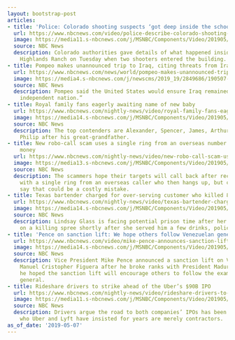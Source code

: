 ```yaml
---
layout: bootstrap-post
articles:
- title: 'Police: Colorado shooting suspects ‘got deep inside the school’'
  url: https://www.nbcnews.com/video/police-describe-colorado-shooting-suspects-invasion-of-school-59140165783
  image: https://media11.s-nbcnews.com/j/MSNBC/Components/Video/201905/f_mo_presser_colorado_190507.nbcnews-fp-1200-630.jpg
  source: NBC News
  description: Colorado authorities gave details of what happened inside STEM School
    Highlands Ranch on Tuesday when two shooters entered the building.
- title: Pompeo makes unannounced trip to Iraq, citing threats from Iran
  url: https://www.nbcnews.com/news/world/pompeo-makes-unannounced-trip-iraq-amid-tensions-iran-n1003111
  image: https://media4.s-nbcnews.com/j/newscms/2019_19/2849686/190507-mike-pompeo-ac-725p_9b8d37dd51caf4e974b5c42270fd2cea.nbcnews-fp-1200-630.jpg
  source: NBC News
  description: Pompeo said the United States would ensure Iraq remained “a sovereign,
    independent nation.”
- title: Royal family fans eagerly awaiting name of new baby
  url: https://www.nbcnews.com/nightly-news/video/royal-family-fans-eagerly-awaiting-name-of-new-baby-59138629717
  image: https://media14.s-nbcnews.com/j/MSNBC/Components/Video/201905/nn_ksi_royal_baby_update_190507_1920x1080.nbcnews-fp-1200-630.jpg
  source: NBC News
  description: The top contenders are Alexander, Spencer, James, Arthur, Albert or
    Philip after his great-grandfather.
- title: New robo-call scam uses a single ring from an overseas number to get your
    money
  url: https://www.nbcnews.com/nightly-news/video/new-robo-call-scam-uses-a-single-ring-from-an-overseas-number-to-get-your-money-59138629604
  image: https://media13.s-nbcnews.com/j/MSNBC/Components/Video/201905/nn_tco_one_ring_robocalls_190507_1920x1080.nbcnews-fp-1200-630.jpg
  source: NBC News
  description: The scammers hope their targets will call back after receiving a call
    with a single ring from an overseas caller who then hangs up, but consumer experts
    say that could be a costly mistake.
- title: Texas bartender charged for over-serving customer who killed 8 people
  url: https://www.nbcnews.com/nightly-news/video/texas-bartender-charged-for-over-serving-customer-who-killed-8-people-59137605718
  image: https://media14.s-nbcnews.com/j/MSNBC/Components/Video/201905/nn_mch_texas_bartender_charges_190507_1920x1080.nbcnews-fp-1200-630.jpg
  source: NBC News
  description: Lindsay Glass is facing potential prison time after her customer went
    on a killing spree shortly after she served him a few drinks, police say.
- title: 'Pence on sanction lift: We hope others follow Venezuelan general'
  url: https://www.nbcnews.com/video/mike-pence-announces-sanction-lift-on-venezuelan-general-who-broke-with-maduro-59137605711
  image: https://media14.s-nbcnews.com/j/MSNBC/Components/Video/201905/Pence_59682.nbcnews-fp-1200-630.jpg
  source: NBC News
  description: Vice President Mike Pence announced a sanction lift on Venezuelan general
    Manuel Cristopher Figuera after he broke ranks with President Maduro. Pence said
    he hoped the sanction lift will encourage others to follow the example of the
    general.
- title: Rideshare drivers to strike ahead of the Uber’s $90B IPO
  url: https://www.nbcnews.com/nightly-news/video/rideshare-drivers-to-strike-ahead-of-the-uber-s-90b-ipo-59135557973
  image: https://media11.s-nbcnews.com/j/MSNBC/Components/Video/201905/nn_jfr_uber_lyft_set_to_strike_190507_1920x1080.nbcnews-fp-1200-630.jpg
  source: NBC News
  description: Drivers argue the road to both companies’ IPOs has been paved by workers
    who Uber and Lyft have insisted for years are merely contractors.
as_of_date: '2019-05-07'
---
```


